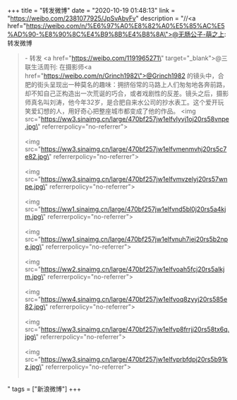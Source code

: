 +++
title = "转发微博"
date = "2020-10-19 01:48:13"
link = "https://weibo.com/2381077925/JpSvAbvFv"
description = "//<a href=\"https://weibo.com/n/%E6%97%A0%E8%82%A0%E5%85%AC%E5%AD%90-%E8%90%8C%E4%B9%8B%E4%B8%8A\">@无肠公子-萌之上</a>: 转发微博<br><blockquote> - 转发 <a href=\"https://weibo.com/1191965271\" target=\"_blank\">@三联生活周刊</a>: 在摄影师<a href=\"https://weibo.com/n/Grinch1982\">@Grinch1982</a> 的镜头中，合肥的街头呈现出一种莫名的趣味：拥挤俗常的马路上人们匆匆地各奔前路，却不知自己正构造出一次荒诞的巧合，或者戏剧性的反差。镜头之后，摄影师真名叫刘涛，他今年32岁，是合肥自来水公司的抄水表工。这个爱开玩笑爱幻想的人，用好奇心把整座城市都变成了他的作品。 <img src=\"https://ww3.sinaimg.cn/large/470bf257jw1elfvlyvj1oj20rs58vnpe.jpg\" referrerpolicy=\"no-referrer\"><br><br><img src=\"https://ww3.sinaimg.cn/large/470bf257jw1elfvmenmvhj20rs5c7e82.jpg\" referrerpolicy=\"no-referrer\"><br><br><img src=\"https://ww3.sinaimg.cn/large/470bf257jw1elfvmvzelyj20rs57wnpe.jpg\" referrerpolicy=\"no-referrer\"><br><br><img src=\"https://ww1.sinaimg.cn/large/470bf257jw1elfvnd5bl0j20rs5a4kjm.jpg\" referrerpolicy=\"no-referrer\"><br><br><img src=\"https://ww1.sinaimg.cn/large/470bf257jw1elfvnuh7iej20rs5b2npe.jpg\" referrerpolicy=\"no-referrer\"><br><br><img src=\"https://ww2.sinaimg.cn/large/470bf257jw1elfvoah5fcj20rs5alkjm.jpg\" referrerpolicy=\"no-referrer\"><br><br><img src=\"https://ww4.sinaimg.cn/large/470bf257jw1elfvoq8zyyj20rs585e82.jpg\" referrerpolicy=\"no-referrer\"><br><br><img src=\"https://ww3.sinaimg.cn/large/470bf257jw1elfvp8frrjj20rs58tx6q.jpg\" referrerpolicy=\"no-referrer\"><br><br><img src=\"https://ww3.sinaimg.cn/large/470bf257jw1elfvprbfdpj20rs5b91kz.jpg\" referrerpolicy=\"no-referrer\"><br><br></blockquote>"
tags = ["新浪微博"]
+++
